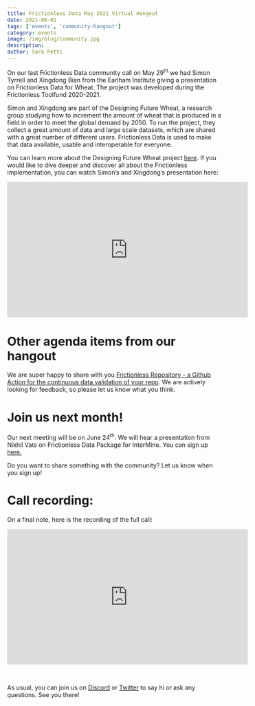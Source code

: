 ```yaml
---
title: Frictionless Data May 2021 Virtual Hangout
date: 2021-06-01
tags: ['events', 'community-hangout']
category: events
image: /img/blog/community.jpg
description:
author: Sara Petti
---
```

On our last Frictionless Data community call on May 29<sup>th</sup> we had Simon Tyrrell and Xingdong Bian from the Earlham Institute giving a presentation on Frictionless Data for Wheat. The project was developed during the Frictionless Toolfund 2020-2021.

Simon and Xingdong are part of the Designing Future Wheat, a research group studying how to increment the amount of wheat that is produced in a field in order to meet the global demand by 2050. To run the project, they collect a great amount of data and large scale datasets, which are shared with a great number of different users. Frictionless Data is used to make that data available, usable and interoperable for everyone.

You can learn more about the Designing Future Wheat project [here](https://frictionlessdata.io/blog/2021/03/05/frictionless-data-for-wheat/). If you would like to dive deeper and discover all about the Frictionless implementation, you can watch Simon’s and Xingdong’s presentation here:

<iframe width="560" height="315" src="https://www.youtube.com/embed/E4Mw8cYlM88" title="YouTube video player" frameborder="0" allow="accelerometer; autoplay; clipboard-write; encrypted-media; gyroscope; picture-in-picture" allowfullscreen></iframe>

# Other agenda items from our hangout
We are super happy to share with you [Frictionless Repository - a Github Action for the continuous data validation of your repo](https://repository.frictionlessdata.io/).
We are actively looking for feedback, so please let us know what you think.
# Join us next month!

Our next meeting will be on June 24<sup>th</sup>. We will hear a presentation from 
Nikhil Vats on Frictionless Data Package for InterMine. You can sign up [here.](https://docs.google.com/forms/d/e/1FAIpQLSeuNCopxXauMkrWvF6VHqOyHMcy54SfNDOseVXfWRQZWkvqjQ/viewform?usp=sf_link)

Do you want to share something with the community? Let us know when you sign up!
# Call recording:
On a final note, here is the recording of the full call:

<iframe width="560" height="315" src="https://www.youtube.com/embed/uC-whhwGiqk" title="YouTube video player" frameborder="0" allow="accelerometer; autoplay; clipboard-write; encrypted-media; gyroscope; picture-in-picture" allowfullscreen></iframe>
<p>&nbsp;</p>

As usual, you can join us on [Discord](https://discord.com/invite/j9DNFNw) or [Twitter](https://twitter.com/frictionlessd8a) to say hi or ask any questions. See you there!
